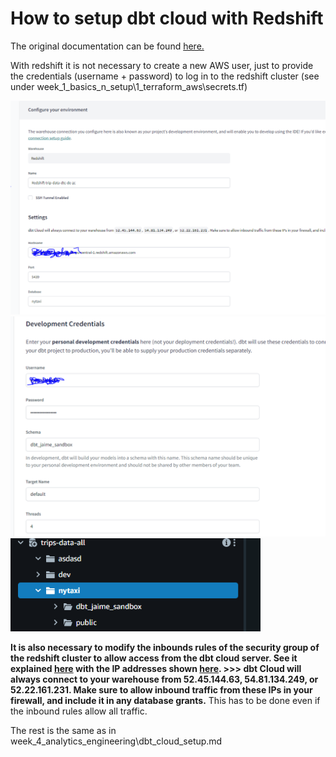 # How to setup dbt cloud with Redshift

The original documentation can be found [here.](https://docs.getdbt.com/docs/get-started/connect-your-database#connecting-to-redshift-and-postgres)

With redshift it is not necessary to create a new AWS user, just to provide the credentials (username + password) to log in to the redshift cluster (see under week_1_basics_n_setup\1_terraform_aws\secrets.tf)
<td> <img src="imgs\Capture1.PNG" style="width: 800px;"/> </td>
<td> <img src="imgs\Capture3.PNG" style="width: 800px;"/> </td>
<td> <img src="imgs\Capture4.PNG" style="width: 400px;"/> </td>



**It is also necessary to modify the inbounds rules of the security group of the redshift cluster to allow access from the dbt cloud server. See it explained [here](https://docs.getdbt.com/docs/deploy/regions-ip-addresses) with the IP addresses shown [here](https://docs.getdbt.com/docs/deploy/regions-ip-addresses). >>> dbt Cloud will always connect to your warehouse from 52.45.144.63, 54.81.134.249, or 52.22.161.231. Make sure to allow inbound traffic from these IPs in your firewall, and include it in any database grants.** This has to be done even if the inbound rules allow all traffic.


The rest is the same as in week_4_analytics_engineering\dbt_cloud_setup.md



